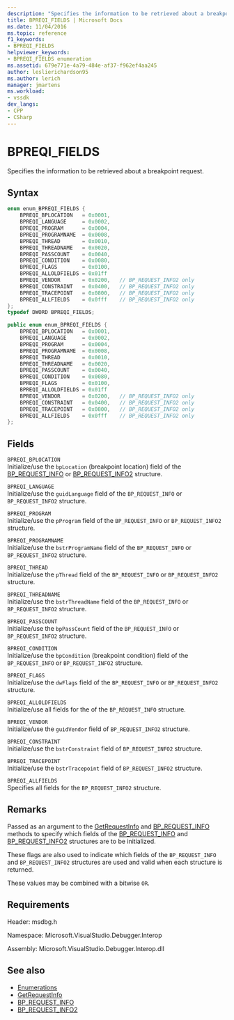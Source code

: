 ```yaml
---
description: "Specifies the information to be retrieved about a breakpoint request."
title: BPREQI_FIELDS | Microsoft Docs
ms.date: 11/04/2016
ms.topic: reference
f1_keywords:
- BPREQI_FIELDS
helpviewer_keywords:
- BPREQI_FIELDS enumeration
ms.assetid: 679e771e-4a79-484e-af37-f962ef4aa245
author: leslierichardson95
ms.author: lerich
manager: jmartens
ms.workload:
- vssdk
dev_langs:
- CPP
- CSharp
---
```

# BPREQI_FIELDS
Specifies the information to be retrieved about a breakpoint request.

## Syntax

```cpp
enum enum_BPREQI_FIELDS {
    BPREQI_BPLOCATION   = 0x0001,
    BPREQI_LANGUAGE     = 0x0002,
    BPREQI_PROGRAM      = 0x0004,
    BPREQI_PROGRAMNAME  = 0x0008,
    BPREQI_THREAD       = 0x0010,
    BPREQI_THREADNAME   = 0x0020,
    BPREQI_PASSCOUNT    = 0x0040,
    BPREQI_CONDITION    = 0x0080,
    BPREQI_FLAGS        = 0x0100,
    BPREQI_ALLOLDFIELDS = 0x01ff
    BPREQI_VENDOR       = 0x0200,   // BP_REQUEST_INFO2 only
    BPREQI_CONSTRAINT   = 0x0400,   // BP_REQUEST_INFO2 only
    BPREQI_TRACEPOINT   = 0x0800,   // BP_REQUEST_INFO2 only
    BPREQI_ALLFIELDS    = 0x0fff    // BP_REQUEST_INFO2 only
};
typedef DWORD BPREQI_FIELDS;
```

```csharp
public enum enum_BPREQI_FIELDS {
    BPREQI_BPLOCATION   = 0x0001,
    BPREQI_LANGUAGE     = 0x0002,
    BPREQI_PROGRAM      = 0x0004,
    BPREQI_PROGRAMNAME  = 0x0008,
    BPREQI_THREAD       = 0x0010,
    BPREQI_THREADNAME   = 0x0020,
    BPREQI_PASSCOUNT    = 0x0040,
    BPREQI_CONDITION    = 0x0080,
    BPREQI_FLAGS        = 0x0100,
    BPREQI_ALLOLDFIELDS = 0x01ff
    BPREQI_VENDOR       = 0x0200,   // BP_REQUEST_INFO2 only
    BPREQI_CONSTRAINT   = 0x0400,   // BP_REQUEST_INFO2 only
    BPREQI_TRACEPOINT   = 0x0800,   // BP_REQUEST_INFO2 only
    BPREQI_ALLFIELDS    = 0x0fff    // BP_REQUEST_INFO2 only
};
```

## Fields
`BPREQI_BPLOCATION`\
Initialize/use the `bpLocation` (breakpoint location) field of the [BP_REQUEST_INFO](../../../extensibility/debugger/reference/bp-request-info.md) or [BP_REQUEST_INFO2](../../../extensibility/debugger/reference/bp-request-info2.md) structure.

`BPREQI_LANGUAGE`\
Initialize/use the `guidLanguage` field of the `BP_REQUEST_INFO` or `BP_REQUEST_INFO2` structure.

`BPREQI_PROGRAM`\
Initialize/use the `pProgram` field of the `BP_REQUEST_INFO` or `BP_REQUEST_INFO2` structure.

`BPREQI_PROGRAMNAME`\
Initialize/use the `bstrProgramName` field of the `BP_REQUEST_INFO` or `BP_REQUEST_INFO2` structure.

`BPREQI_THREAD`\
Initialize/use the `pThread` field of the `BP_REQUEST_INFO` or `BP_REQUEST_INFO2` structure.

`BPREQI_THREADNAME`\
Initialize/use the `bstrThreadName` field of the `BP_REQUEST_INFO` or `BP_REQUEST_INFO2` structure.

`BPREQI_PASSCOUNT`\
Initialize/use the `bpPassCount` field of the `BP_REQUEST_INFO` or `BP_REQUEST_INFO2` structure.

`BPREQI_CONDITION`\
Initialize/use the `bpCondition` (breakpoint condition) field of the `BP_REQUEST_INFO` or `BP_REQUEST_INFO2` structure.

`BPREQI_FLAGS`\
Initialize/use the `dwFlags` field of the `BP_REQUEST_INFO` or `BP_REQUEST_INFO2` structure.

`BPREQI_ALLOLDFIELDS`\
Initialize/use all fields for the of the `BP_REQUEST_INFO` structure.

`BPREQI_VENDOR`\
Initialize/use the `guidVendor` field of `BP_REQUEST_INFO2` structure.

`BPREQI_CONSTRAINT`\
Initialize/use the `bstrConstraint` field of `BP_REQUEST_INFO2` structure.

`BPREQI_TRACEPOINT`\
Initialize/use the `bstrTracepoint` field of `BP_REQUEST_INFO2` structure.

`BPREQI_ALLFIELDS`\
Specifies all fields for the `BP_REQUEST_INFO2` structure.

## Remarks
Passed as an argument to the [GetRequestInfo](../../../extensibility/debugger/reference/idebugbreakpointrequest2-getrequestinfo.md) and [BP_REQUEST_INFO](../../../extensibility/debugger/reference/bp-request-info.md) methods to specify which fields of the [BP_REQUEST_INFO](../../../extensibility/debugger/reference/bp-request-info.md) and [BP_REQUEST_INFO2](../../../extensibility/debugger/reference/bp-request-info2.md) structures are to be initialized.

These flags are also used to indicate which fields of the `BP_REQUEST_INFO` and `BP_REQUEST_INFO2` structures are used and valid when each structure is returned.

These values may be combined with a bitwise `OR`.

## Requirements
Header: msdbg.h

Namespace: Microsoft.VisualStudio.Debugger.Interop

Assembly: Microsoft.VisualStudio.Debugger.Interop.dll

## See also
- [Enumerations](../../../extensibility/debugger/reference/enumerations-visual-studio-debugging.md)
- [GetRequestInfo](../../../extensibility/debugger/reference/idebugbreakpointrequest2-getrequestinfo.md)
- [BP_REQUEST_INFO](../../../extensibility/debugger/reference/bp-request-info.md)
- [BP_REQUEST_INFO2](../../../extensibility/debugger/reference/bp-request-info2.md)
